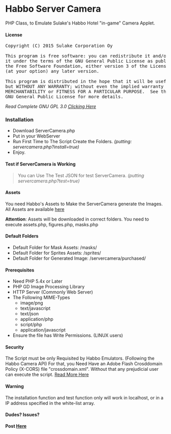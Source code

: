 # Habbo Server Camera
PHP Class, to Emulate Sulake's Habbo Hotel "in-game" Camera Applet.

#### License
<pre>
Copyright (C) 2015 Sulake Corporation Oy

This program is free software: you can redistribute it and/or modify
it under the terms of the GNU General Public License as published by
the Free Software Foundation, either version 3 of the License, or
(at your option) any later version.

This program is distributed in the hope that it will be useful,
but WITHOUT ANY WARRANTY; without even the implied warranty of
MERCHANTABILITY or FITNESS FOR A PARTICULAR PURPOSE.  See the
GNU General Public License for more details.
</pre>

*Read Complete GNU GPL 3.0 [Clicking Here](https://github.com/sant0ro/habbo-camera-server/blob/master/LICENSE.md)*

### Installation
- Download ServerCamera.php
- Put in your WebServer
- Run First Time to The Script Create the Folders. *(putting: servercamera.php?install=true)*
- Enjoy.

#### Test if ServerCamera is Working
> You can Use The Test JSON for test ServerCamera. *(putting servercamera.php?test=true)*

#### Assets
You need Habbo's Assets to Make the ServerCamera generate the Images. All Assets are available [here](https://github.com/sant0ro/habbo-asset-extractor)

**Attention**: Assets will be downloaded in correct folders. You need to execute assets.php, figures.php, masks.php

#### Default Folders
- Default Folder for Mask Assets: /masks/
- Default Folder for Sprites Assets: /sprites/
- Default Folder for Generated Image: /servercamera/purchased/

#### Prerequisites
- Need PHP 5.4x or Later
- PHP GD Image Processing Library
- HTTP Server (Commonly Web Server)
- The Following MIME-Types
  - image/png
  - text/javascript
  - text/json
  - application/php
  - script/php
  - application/javascript
- Ensure the file has Write Permissions. (LINUX users)

#### Security
The Script must be only Requisited by Habbo Emulators. (Following the Habbo Camera API) For that, you Need Have
an Adobe Flash Crosddomain Policy (X-CORS) file "crossdomain.xml". Without that any prejudicial user can execute the script.
[Read More Here](http://www.adobe.com/devnet/articles/crossdomain_policy_file_spec.html)

#### Warning
The installation function and test function only will work in localhost, or in a IP address specified in the white-list array.

#### Dudes? Issues?
**Post [Here](https://github.com/sant0ro/habbo-camera-server/issues)**

